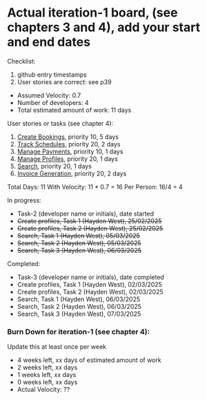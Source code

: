 # Actual iteration-1 board, (see chapters 3 and 4), add your start and end dates 

Checklist: 
1. github entry timestamps
2. User stories are correct: see p39

* Assumed Velocity: 0.7
* Number of developers: 4
* Total estimated amount of work: 11 days

User stories or tasks (see chapter 4):
1. [Create Bookings](./user_stories/user_story_01_CreateBookings.md), priority 10, 5 days 
2. [Track Schedules](./user_stories/user_story_02_TrackSchedules.md), priority 20, 2 days
3. [Manage Payments](./user_stories/user_story_03_ManagePayments.md), priority 10, 1 days
4. [Manage Profiles](./user_stories/user_story_04_CreateProfiles), priority 20, 1 days 
5. [Search](./user_stories/user_story_05_Search.md), priority 20, 1 days 
6. [Invoice Generation](./user_stories/user_story_06_InvoiceGeneration.md), priority 20, 2 days

Total Days: 11
With Velocity: 11 * 0.7 = 16
Per Person: 16/4 = 4

In progress:
* Task-2 (developer name or initials), date started
* ~~Create profiles, Task 1 (Hayden West), 25/02/2025~~
* ~~Create profiles, Task 2 (Hayden West), 25/02/2025~~
* ~~Search, Task 1 (Hayden West), 05/03/2025~~
* ~~Search, Task 2 (Hayden West), 05/03/2025~~
* ~~Search, Task 3 (Hayden West), 06/03/2025~~

Completed:
* Task-3 (developer name or initials), date completed
* Create profiles, Task 1 (Hayden West), 02/03/2025
* Create profiles, Task 2 (Hayden West), 02/03/2025
* Search, Task 1 (Hayden West), 06/03/2025
* Search, Task 2 (Hayden West), 06/03/2025
* Search, Task 3 (Hayden West), 07/03/2025

### Burn Down for iteration-1 (see chapter 4):
Update this at least once per week
* 4 weeks left, xx days of estimated amount of work 
* 2 weeks left, xx days
* 1 weeks left, xx days
* 0 weeks left, xx days
* Actual Velocity: ?? 